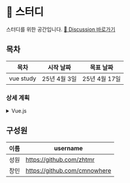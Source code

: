# 🌱 스터디

스터디를 위한 공간입니다. [📒 Discussion 바로가기](https://github.com/script-smiths/vue/discussions)  


## 목차
| 목차 | 시작 날짜 | 목표 날짜 |
| ---- | ------ | ----- |
| vue study | 25년 4월 3일 | 25년 4월 17일 |

### 상세 계획

<details>
<summary> Vue.js </summary>
    
#### 📖 Vue.js 프로젝트 투입 일주일 전
| 날짜 | 목표 섹션 | 창민 | 성원 |
| --- | ------- | --- | --- | 
| 4월 3일(목) | Chapter 1 |   ✅    |  ✅   |
| 4월 4일(목) | Chapter 4 |   ✅    |  ✅   |

</details>




## 구성원
| 이름 | username |
| --- | --- |
| 성원 | https://github.com/zhtmr |
| 창민 | https://github.com/cmnowhere |
